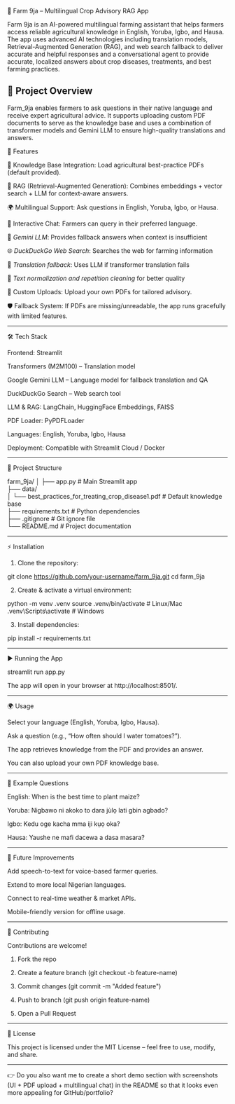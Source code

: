 
🌱 Farm 9ja – Multilingual Crop Advisory RAG App

Farm 9ja is an AI-powered multilingual farming assistant that helps farmers access reliable agricultural knowledge in English, Yoruba, Igbo, and Hausa.
The app uses advanced AI technologies including translation models, Retrieval-Augmented Generation (RAG), and web search fallback to deliver accurate and helpful responses and a conversational agent to provide accurate, localized answers about crop diseases, treatments, and best farming practices.


## 🚀 Project Overview

Farm_9ja enables farmers to ask questions in their native language and receive expert agricultural advice. It supports uploading custom PDF documents to serve as the knowledge base and uses a combination of transformer models and Gemini LLM to ensure high-quality translations and answers.

🚀 Features

📖 Knowledge Base Integration: Load agricultural best-practice PDFs (default provided).

🔎 RAG (Retrieval-Augmented Generation): Combines embeddings + vector search + LLM for context-aware answers.

🌍 Multilingual Support: Ask questions in English, Yoruba, Igbo, or Hausa.

💬 Interactive Chat: Farmers can query in their preferred language.

🧠 *Gemini LLM*: Provides fallback answers when context is insufficient

🌐 *DuckDuckGo Web Search*: Searches the web for farming information

🔄 *Translation fallback*: Uses LLM if transformer translation fails

🧹 *Text normalization and repetition cleaning* for better quality

📂 Custom Uploads: Upload your own PDFs for tailored advisory.

🛡 Fallback System: If PDFs are missing/unreadable, the app runs gracefully with limited features.



---

🛠 Tech Stack

Frontend: Streamlit

Transformers (M2M100) – Translation model

Google Gemini LLM – Language model for fallback translation and QA

DuckDuckGo Search – Web search tool

LLM & RAG: LangChain, HuggingFace Embeddings, FAISS

PDF Loader: PyPDFLoader

Languages: English, Yoruba, Igbo, Hausa

Deployment: Compatible with Streamlit Cloud / Docker




---

📂 Project Structure

farm_9ja/
│
├── app.py                        # Main Streamlit app  
├── data/  
│   └── best_practices_for_treating_crop_disease1.pdf   # Default knowledge base  
├── requirements.txt              # Python dependencies  
├── .gitignore                    # Git ignore file  
└── README.md                     # Project documentation


---

⚡ Installation

1. Clone the repository:



git clone https://github.com/your-username/farm_9ja.git
cd farm_9ja

2. Create & activate a virtual environment:



python -m venv .venv
source .venv/bin/activate   # Linux/Mac
.venv\Scripts\activate      # Windows

3. Install dependencies:



pip install -r requirements.txt


---

▶ Running the App

streamlit run app.py

The app will open in your browser at http://localhost:8501/.


---

🌍 Usage

Select your language (English, Yoruba, Igbo, Hausa).

Ask a question (e.g., “How often should I water tomatoes?”).

The app retrieves knowledge from the PDF and provides an answer.

You can also upload your own PDF knowledge base.



---

📝 Example Questions

English: When is the best time to plant maize?

Yoruba: Nigbawo ni akoko to dara jùlọ lati gbin agbado?

Igbo: Kedu oge kacha mma iji kụọ oka?

Hausa: Yaushe ne mafi dacewa a dasa masara?



---

🔮 Future Improvements

Add speech-to-text for voice-based farmer queries.

Extend to more local Nigerian languages.

Connect to real-time weather & market APIs.

Mobile-friendly version for offline usage.



---

🤝 Contributing

Contributions are welcome!

1. Fork the repo


2. Create a feature branch (git checkout -b feature-name)


3. Commit changes (git commit -m "Added feature")


4. Push to branch (git push origin feature-name)


5. Open a Pull Request




---

📜 License

This project is licensed under the MIT License – feel free to use, modify, and share.


---

👉 Do you also want me to create a short demo section with screenshots (UI + PDF upload + multilingual chat) in the README so that it looks even more appealing for GitHub/portfolio?
